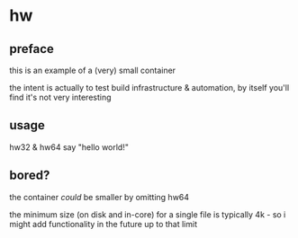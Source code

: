 hw
==

preface
-------

this is an example of a (very) small container

the intent is actually to test build infrastructure & automation, by
itself you'll find it's not very interesting

usage
-----

hw32 & hw64 say "hello world!"

bored?
------

the container *could* be smaller by omitting hw64

the minimum size (on disk and in-core) for a single file is typically
4k - so i might add functionality in the future up to that limit
